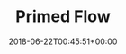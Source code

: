 ---
slug: primed-flow
title: Primed Flow
seoTitle: Warframe Primed Flow
layout: baro-primed
date: 2018-06-22T00:45:51+00:00
increases: "increases the maximum Energy reserves of a Warframe"
modName: "Primed Flow"
originalMod: "Flow"
credits: "110,000"
ducats: 350
image: /images/mods/PrimedFlow.png
---